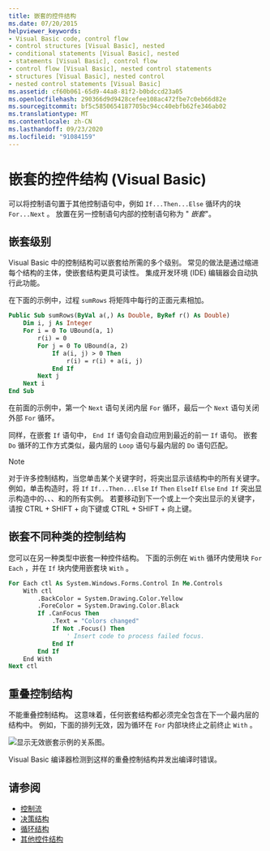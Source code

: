 ```yaml
---
title: 嵌套的控件结构
ms.date: 07/20/2015
helpviewer_keywords:
- Visual Basic code, control flow
- control structures [Visual Basic], nested
- conditional statements [Visual Basic], nested
- statements [Visual Basic], control flow
- control flow [Visual Basic], nested control statements
- structures [Visual Basic], nested control
- nested control statements [Visual Basic]
ms.assetid: cf60b061-65d9-44a8-81f2-b0bdccd23a05
ms.openlocfilehash: 290366d9d9428cefee108ac472fbe7c0eb66d82e
ms.sourcegitcommit: bf5c5850654187705bc94cc40ebfb62fe346ab02
ms.translationtype: MT
ms.contentlocale: zh-CN
ms.lasthandoff: 09/23/2020
ms.locfileid: "91084159"
---
```

# <a name="nested-control-structures-visual-basic"></a>嵌套的控件结构 (Visual Basic)

可以将控制语句置于其他控制语句中，例如 `If...Then...Else` 循环内的块 `For...Next` 。 放置在另一控制语句内部的控制语句称为 " *嵌套*"。  
  
## <a name="nesting-levels"></a>嵌套级别  

 Visual Basic 中的控制结构可以嵌套给所需的多个级别。 常见的做法是通过缩进每个结构的主体，使嵌套结构更具可读性。 集成开发环境 (IDE) 编辑器会自动执行此功能。  
  
 在下面的示例中，过程 `sumRows` 将矩阵中每行的正面元素相加。  
  
```vb
Public Sub sumRows(ByVal a(,) As Double, ByRef r() As Double)  
    Dim i, j As Integer  
    For i = 0 To UBound(a, 1)  
        r(i) = 0  
        For j = 0 To UBound(a, 2)  
            If a(i, j) > 0 Then  
                r(i) = r(i) + a(i, j)  
            End If  
        Next j  
    Next i  
End Sub  
```  
  
 在前面的示例中，第一个 `Next` 语句关闭内层 `For` 循环，最后一个 `Next` 语句关闭外部 `For` 循环。  
  
 同样，在嵌套 `If` 语句中， `End If` 语句会自动应用到最近的前一 `If` 语句。 嵌套 `Do` 循环的工作方式类似，最内层的 `Loop` 语句与最内层的 `Do` 语句匹配。  
  
> [!NOTE]
> 对于许多控制结构，当您单击某个关键字时，将突出显示该结构中的所有关键字。 例如，单击构造时，将 `If` `If...Then...Else` `If` `Then` `ElseIf` `Else` `End If` 突出显示构造中的、、、和的所有实例。 若要移动到下一个或上一个突出显示的关键字，请按 CTRL + SHIFT + 向下键或 CTRL + SHIFT + 向上键。  
  
## <a name="nesting-different-kinds-of-control-structures"></a>嵌套不同种类的控制结构  

 您可以在另一种类型中嵌套一种控件结构。 下面的示例在 `With` 循环内使用块 `For Each` ，并在 `If` 块内使用嵌套块 `With` 。  
  
```vb
For Each ctl As System.Windows.Forms.Control In Me.Controls  
    With ctl  
        .BackColor = System.Drawing.Color.Yellow  
        .ForeColor = System.Drawing.Color.Black  
        If .CanFocus Then  
            .Text = "Colors changed"  
            If Not .Focus() Then  
                ' Insert code to process failed focus.  
            End If  
        End If  
    End With  
Next ctl  
```  
  
## <a name="overlapping-control-structures"></a>重叠控制结构  

 不能重叠控制结构。 这意味着，任何嵌套结构都必须完全包含在下一个最内层的结构中。 例如，下面的排列无效，因为循环在 `For` 内部块终止之前终止 `With` 。  
  
 ![显示无效嵌套示例的关系图。](./media/nested-control-structures/example-invalid-nesting.gif)
  
 Visual Basic 编译器检测到这样的重叠控制结构并发出编译时错误。  
  
## <a name="see-also"></a>请参阅

- [控制流](index.md)
- [决策结构](decision-structures.md)
- [循环结构](loop-structures.md)
- [其他控件结构](other-control-structures.md)
